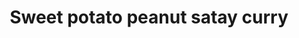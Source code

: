 ---
title: Sweet potato peanut satay curry
categories: dinner
featured_image: /images/recipes/sweetpotatopeanutsataycurry.jpeg
recipe:
  servings: serves 4
  ingredients_markdown: |-
    * 2 large sweet potatoes, peeled and chopped into chunks
    * 1 tbsp vegetable oil
    * 1 onion, finely chopped
    * 2 garlic cloves, crushed
    * 1 tsp dried chilli flakes
    * 2 heaped tsp mild curry powder
    * 2 tbsp tomato puree
    * 5 tbsp (70g) smooth peanut butter 
    * 400ml vegetable stock
    * 1 400g can chickpeas, drained and rinsed
    * Large handful of spinach
    * Juice of 1 lime
    * Sea salt & freshly ground black pepper
    * Handful fresh coriander
    * Serve with quinoa or rice

  directions_markdown: |-
    1. Preheat the oven to 180°C. Place the sweet potato on a baking tray and toss with oil. Roast for 30 mins, or until soft. 
    
    2. Heat the oil in a large frying pan over medium heat. Once hot, add the onion and fry gently for 7-8 minutes, until soft and translucent. Add the garlic, chilli flakes, curry powder, tomato puree, peanut butter and a little dash of stock. Give everything a good mix to create a paste, then fry for another minute or so, until the spices release their aromas.
    
    3. Gently add the chunks of roasted sweet potato into the pan along with the rest of the vegetable stock and the chickpeas. Mix well, season generously with salt and pepper, then bring to a simmer for 5 minutes to reduce the sauce slightly.

    4. Stir in the spinach and lime juice. Allow the spinach to wilt before removing the pan from the heat.

    5. Serve over rice or quinoa topped with fresh coriander.
---